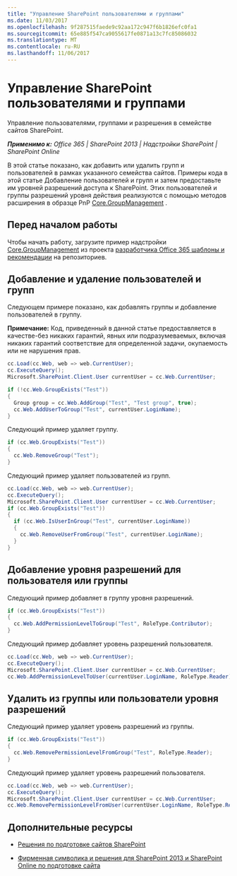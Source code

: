 ```yaml
---
title: "Управление SharePoint пользователями и группами"
ms.date: 11/03/2017
ms.openlocfilehash: 9f287515faede9c92aa172c947f6b1826efc0fa1
ms.sourcegitcommit: 65e885f547ca9055617fe0871a13c7fc85086032
ms.translationtype: MT
ms.contentlocale: ru-RU
ms.lasthandoff: 11/06/2017
---
```

# <a name="manage-sharepoint-users-and-groups"></a>Управление SharePoint пользователями и группами

Управление пользователями, группами и разрешения в семействе сайтов SharePoint. 

_**Применимо к:** Office 365 | SharePoint 2013 | Надстройки SharePoint | SharePoint Online_

В этой статье показано, как добавить или удалить групп и пользователей в рамках указанного семейства сайтов. Примеры кода в этой статье Добавление пользователей и групп и затем предоставьте им уровней разрешений доступа к SharePoint. Этих пользователей и группы разрешений уровня действия реализуются с помощью методов расширения в образце PnP [Core.GroupManagement](https://github.com/SharePoint/PnP/tree/dev/Scenarios/Core.GroupManagement) .

## <a name="before-you-begin"></a>Перед началом работы

Чтобы начать работу, загрузите пример надстройки [Core.GroupManagement](https://github.com/SharePoint/PnP/tree/dev/Scenarios/Core.GroupManagement) из проекта [разработчика Office 365 шаблоны и рекомендации](https://github.com/SharePoint/PnP/tree/dev) на репозиториев.

## <a name="add-and-remove-groups-and-users"></a>Добавление и удаление пользователей и групп

Следующем примере показано, как добавлять группы и добавление пользователей в группу.

**Примечание:**  Код, приведенный в данной статье предоставляется в качестве-без никаких гарантий, явных или подразумеваемых, включая никаких гарантий соответствие для определенной задачи, окупаемость или не нарушения прав.

```C#
cc.Load(cc.Web, web => web.CurrentUser);
cc.ExecuteQuery();
Microsoft.SharePoint.Client.User currentUser = cc.Web.CurrentUser;

if (!cc.Web.GroupExists("Test"))
{
  Group group = cc.Web.AddGroup("Test", "Test group", true);
  cc.Web.AddUserToGroup("Test", currentUser.LoginName);
}
```

Следующий пример удаляет группу.

```C#
if (cc.Web.GroupExists("Test"))
{
  cc.Web.RemoveGroup("Test");
}
```

Следующий пример удаляет пользователей из групп.

```C#
cc.Load(cc.Web, web => web.CurrentUser);
cc.ExecuteQuery();
Microsoft.SharePoint.Client.User currentUser = cc.Web.CurrentUser;
if (cc.Web.GroupExists("Test"))
{
  if (cc.Web.IsUserInGroup("Test", currentUser.LoginName))
  {
    cc.Web.RemoveUserFromGroup("Test", currentUser.LoginName);
  }
}
```

## <a name="add-permission-level-to-group-or-user"></a>Добавление уровня разрешений для пользователя или группы

Следующий пример добавляет в группу уровня разрешений.

```C#
if (cc.Web.GroupExists("Test"))
{
  cc.Web.AddPermissionLevelToGroup("Test", RoleType.Contributor);
}
```

Следующий пример добавляет уровень разрешений пользователя.

```C#
cc.Load(cc.Web, web => web.CurrentUser);
cc.ExecuteQuery();
Microsoft.SharePoint.Client.User currentUser = cc.Web.CurrentUser;
cc.Web.AddPermissionLevelToUser(currentUser.LoginName, RoleType.Reader);
```

## <a name="remove-permission-level-from-group-or-user"></a>Удалить из группы или пользователи уровня разрешений

Следующий пример удаляет уровень разрешений из группы.

```C#
if (cc.Web.GroupExists("Test"))
{
  cc.Web.RemovePermissionLevelFromGroup("Test", RoleType.Reader);
}

```
Следующий пример удаляет уровень разрешений пользователя.

```C#
cc.Load(cc.Web, web => web.CurrentUser);
cc.ExecuteQuery();
Microsoft.SharePoint.Client.User currentUser = cc.Web.CurrentUser;
cc.Web.RemovePermissionLevelFromUser(currentUser.LoginName, RoleType.Reader);
```

## <a name="additional-resources"></a>Дополнительные ресурсы
<a name="bk_addresources"> </a>

- [Решения по подготовке сайтов SharePoint](sharepoint-site-provisioning-solutions.md)
    
- [Фирменная символика и решения для SharePoint 2013 и SharePoint Online по подготовке сайта](Branding-and-site-provisioning-solutions-for-SharePoint.md)
